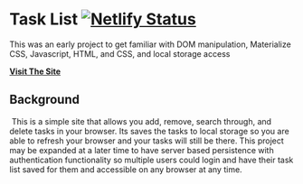 # Task List [![Netlify Status](https://api.netlify.com/api/v1/badges/7d064cd1-1261-4977-a9c2-0b05b3e52662/deploy-status)](https://app.netlify.com/sites/tasklist-bypedersen/deploys)

This was an early project to get familiar with DOM manipulation, Materialize CSS, Javascript, HTML, and CSS, and local storage access
​

[**Visit The Site**](https://tasklist.bypedersen.com)
​
​

## Background

​
This is a simple site that allows you add, remove, search through, and delete tasks in your browser. Its saves the tasks to local storage so you are able to refresh your browser and your tasks will still be there. This project may be expanded at a later time to have server based persistence with authentication functionality so multiple users could login and have their task list saved for them and accessible on any browser at any time. 
​
​
